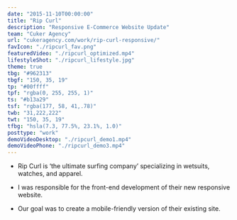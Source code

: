 ```yaml
---
date: "2015-11-10T00:00:00"
title: "Rip Curl"
description: "Responsive E-Commerce Website Update"
team: "Cuker Agency"
url: "cukeragency.com/work/rip-curl-responsive/"
favIcon: "./ripcurl_fav.png"
featuredVideo: "./ripcurl_optimized.mp4"
lifestyleShot: "./ripcurl_lifestyle.jpg"
theme: true
tbg: "#962313"
tbgf: "150, 35, 19"
tp: "#00ffff"
tpf: "rgba(0, 255, 255, 1)"
ts: "#b13a29"
tsf: "rgba(177, 58, 41,.78)"
twb: "31,222,222"
twt: "150, 35, 19"
tfbg: "hsla(7.3, 77.5%, 23.1%, 1.0)"
posttype: "work"
demoVideoDesktop: "./ripcurl_demo1.mp4"
demoVideoPhone: "./ripcurl_demo3.mp4"
---
```

- Rip Curl is &lsquo;the ultimate surfing company&rsquo; specializing in wetsuits, watches, and apparel.

- I was responsible for the front-end development of their new responsive website.

- Our goal was to create a mobile-friendly version of their existing site.




